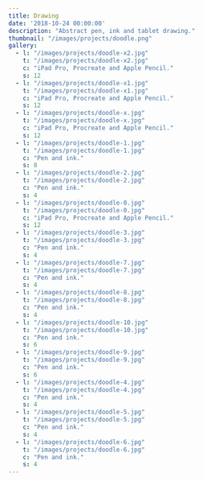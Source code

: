 ```yaml
---
title: Drawing
date: '2018-10-24 00:00:00'
description: "Abstract pen, ink and tablet drawing."
thumbnail: "/images/projects/doodle.png"
gallery:
  - l: "/images/projects/doodle-x2.jpg"
    t: "/images/projects/doodle-x2.jpg"
    c: "iPad Pro, Procreate and Apple Pencil."
    s: 12
  - l: "/images/projects/doodle-x1.jpg"
    t: "/images/projects/doodle-x1.jpg"
    c: "iPad Pro, Procreate and Apple Pencil."
    s: 12
  - l: "/images/projects/doodle-x.jpg"
    t: "/images/projects/doodle-x.jpg"
    c: "iPad Pro, Procreate and Apple Pencil."
    s: 12
  - l: "/images/projects/doodle-1.jpg"
    t: "/images/projects/doodle-1.jpg"
    c: "Pen and ink."
    s: 8
  - l: "/images/projects/doodle-2.jpg"
    t: "/images/projects/doodle-2.jpg"
    c: "Pen and ink."
    s: 4 
  - l: "/images/projects/doodle-0.jpg"
    t: "/images/projects/doodle-0.jpg"
    c: "iPad Pro, Procreate and Apple Pencil."
    s: 12
  - l: "/images/projects/doodle-3.jpg"
    t: "/images/projects/doodle-3.jpg"
    c: "Pen and ink."
    s: 4 
  - l: "/images/projects/doodle-7.jpg"
    t: "/images/projects/doodle-7.jpg"
    c: "Pen and ink."
    s: 4
  - l: "/images/projects/doodle-8.jpg"
    t: "/images/projects/doodle-8.jpg"
    c: "Pen and ink."
    s: 4
  - l: "/images/projects/doodle-10.jpg"
    t: "/images/projects/doodle-10.jpg"
    c: "Pen and ink."
    s: 6
  - l: "/images/projects/doodle-9.jpg"
    t: "/images/projects/doodle-9.jpg"
    c: "Pen and ink."
    s: 6 
  - l: "/images/projects/doodle-4.jpg"
    t: "/images/projects/doodle-4.jpg"
    c: "Pen and ink."
    s: 4
  - l: "/images/projects/doodle-5.jpg"
    t: "/images/projects/doodle-5.jpg"
    c: "Pen and ink."
    s: 4
  - l: "/images/projects/doodle-6.jpg"
    t: "/images/projects/doodle-6.jpg"
    c: "Pen and ink."
    s: 4 
---
```

